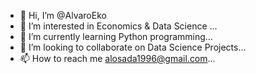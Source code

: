 - 👋 Hi, I’m @AlvaroEko
- 👀 I’m interested in Economics & Data Science ...
- 🌱 I’m currently learning Python programming...
- 💞️ I’m looking to collaborate on Data Science Projects...
- 📫 How to reach me alosada1996@gmail.com...

<!---
AlvaroEko/AlvaroEko is a ✨ special ✨ repository because its `README.md` (this file) appears on your GitHub profile.
You can click the Preview link to take a look at your changes.
--->
